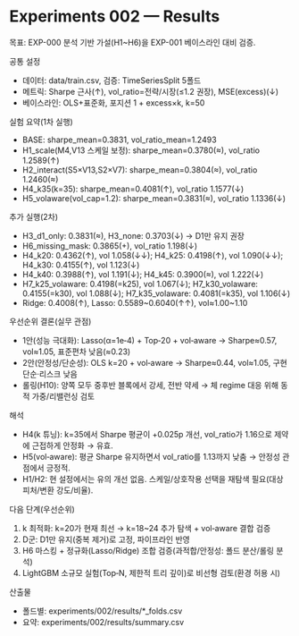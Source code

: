 # Experiments 002 — Results

목표: EXP-000 분석 기반 가설(H1~H6)을 EXP-001 베이스라인 대비 검증.

공통 설정
- 데이터: data/train.csv, 검증: TimeSeriesSplit 5폴드
- 메트릭: Sharpe 근사(↑), vol_ratio=전략/시장(≤1.2 권장), MSE(excess)(↓)
- 베이스라인: OLS+표준화, 포지션 1 + excess×k, k=50

실험 요약(1차 실행)
- BASE: sharpe_mean=0.3831, vol_ratio_mean=1.2493
- H1_scale(M4,V13 스케일 보정): sharpe_mean=0.3780(≈), vol_ratio 1.2589(↑)
- H2_interact(S5×V13,S2×V7): sharpe_mean=0.3804(≈), vol_ratio 1.2460(≈)
- H4_k35(k=35): sharpe_mean=0.4081(↑), vol_ratio 1.1577(↓)
- H5_volaware(vol_cap=1.2): sharpe_mean=0.3831(≈), vol_ratio 1.1336(↓)

추가 실행(2차)
- H3_d1_only: 0.3831(≈), H3_none: 0.3703(↓) → D1만 유지 권장
- H6_missing_mask: 0.3865(+), vol_ratio 1.198(↓)
- H4_k20: 0.4362(↑), vol 1.058(↓↓); H4_k25: 0.4198(↑), vol 1.090(↓↓); H4_k30: 0.4155(↑), vol 1.123(↓)
- H4_k40: 0.3988(↑), vol 1.191(↓); H4_k45: 0.3900(≈), vol 1.222(↓)
- H7_k25_volaware: 0.4198(=k25), vol 1.067(↓); H7_k30_volaware: 0.4155(=k30), vol 1.088(↓); H7_k35_volaware: 0.4081(=k35), vol 1.106(↓)
- Ridge: 0.4008(↑), Lasso: 0.5589~0.6040(↑↑), vol≈1.00~1.10

우선순위 결론(실무 관점)
- 1안(성능 극대화): Lasso(α=1e‑4) + Top‑20 + vol‑aware → Sharpe≈0.57, vol≈1.05, 표준편차 낮음(≈0.23)
- 2안(안정성/단순성): OLS k=20 + vol‑aware → Sharpe≈0.44, vol≈1.05, 구현 단순·리스크 낮음
- 롤링(H10): 양쪽 모두 중후반 블록에서 강세, 전반 약세 → 체 regime 대응 위해 동적 가중/리밸런싱 검토

해석
- H4(k 튜닝): k=35에서 Sharpe 평균이 +0.025p 개선, vol_ratio가 1.16으로 제약에 근접하게 안정화 → 유효.
- H5(vol‑aware): 평균 Sharpe 유지하면서 vol_ratio를 1.13까지 낮춤 → 안정성 관점에서 긍정적.
- H1/H2: 현 설정에서는 유의 개선 없음. 스케일/상호작용 선택을 재탐색 필요(대상 피처/변환 강도/비율).

다음 단계(우선순위)
1) k 최적화: k=20가 현재 최선 → k=18~24 추가 탐색 + vol‑aware 결합 검증
2) D군: D1만 유지(중복 제거)로 고정, 파이프라인 반영
3) H6 마스킹 + 정규화(Lasso/Ridge) 조합 검증(과적합/안정성: 폴드 분산/롤링 분석)
4) LightGBM 소규모 실험(Top‑N, 제한적 트리 깊이)로 비선형 검토(환경 허용 시)

산출물
- 폴드별: experiments/002/results/*_folds.csv
- 요약: experiments/002/results/summary.csv
